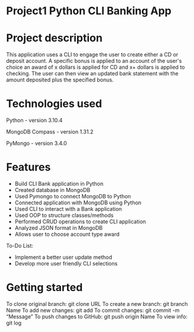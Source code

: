 # Project1 Python CLI Banking App

# Project description

This application uses a CLI to engage the user to create either a CD or deposit
account. A specific bonus is applied to an account of the user's choice an award
of x dollars is applied for CD and x+ dollars is applied to checking. The user can then view an updated bank statement with the amount deposited plus the specified bonus.

# Technologies used

Python - version 3.10.4
    
MongoDB Compass - version 1.31.2
  
PyMongo - version 3.4.0

# Features

* Build CLI Bank application in Python
* Created database in MongoDB
* Used Pymongo to connect MongoDB to Python
* Connected application with MongoDB using Python
* Used CLI to interact with a Bank application
* Used OOP to structure classes/methods
* Performed CRUD operations to create CLI application
* Analyzed JSON format in MongoDB
* Allows user to choose account type award

To-Do List:
* Implement a better user update method
* Develop more user friendly CLI selections

# Getting started

To clone original branch: git clone URL
To create a new branch: git branch Name
To add new changes: git add 
To commit changes: git commit -m “Message”
To push changes to GitHub: git push origin Name
To view info: git log


    
